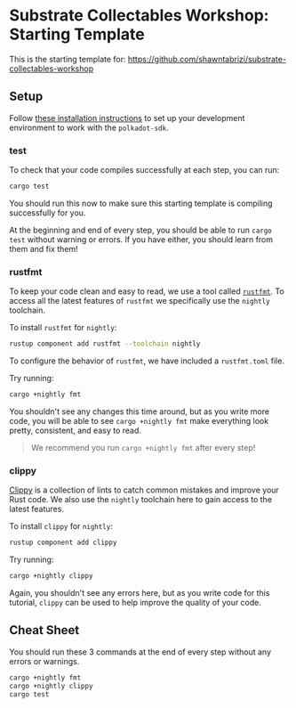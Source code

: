# Substrate Collectables Workshop: Starting Template

This is the starting template for: https://github.com/shawntabrizi/substrate-collectables-workshop

## Setup

Follow [these installation instructions](https://docs.substrate.io/install/) to set up your development environment to work with the `polkadot-sdk`.

### test

To check that your code compiles successfully at each step, you can run:

```bash
cargo test
```

You should run this now to make sure this starting template is compiling successfully for you.

At the beginning and end of every step, you should be able to run `cargo test` without warning or errors. If you have either, you should learn from them and fix them!

### rustfmt

To keep your code clean and easy to read, we use a tool called [`rustfmt`](https://github.com/rust-lang/rustfmt). To access all the latest features of `rustfmt` we specifically use the `nightly` toolchain.

To install `rustfmt` for `nightly`:

```bash
rustup component add rustfmt --toolchain nightly
```

To configure the behavior of `rustfmt`, we have included a `rustfmt.toml` file.

Try running:

```bash
cargo +nightly fmt
```

You shouldn't see any changes this time around, but as you write more code, you will be able to see `cargo +nightly fmt` make everything look pretty, consistent, and easy to read.

> We recommend you run `cargo +nightly fmt` after every step!

### clippy

[Clippy](https://github.com/rust-lang/rust-clippy) is a collection of lints to catch common mistakes and improve your Rust code. We also use the `nightly` toolchain here to gain access to the latest features.

To install `clippy` for `nightly`:

```bash
rustup component add clippy
```

Try running:

```bash
cargo +nightly clippy
```

Again, you shouldn't see any errors here, but as you write code for this tutorial, `clippy` can be used to help improve the quality of your code.

## Cheat Sheet

You should run these 3 commands at the end of every step without any errors or warnings.

```bash
cargo +nightly fmt
cargo +nightly clippy
cargo test
```

